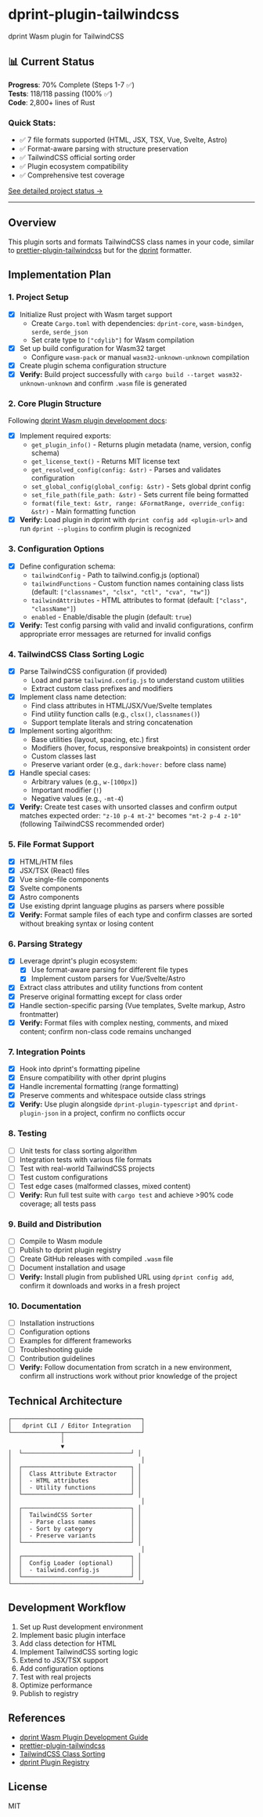 # dprint-plugin-tailwindcss

dprint Wasm plugin for TailwindCSS

## 📊 Current Status

**Progress**: 70% Complete (Steps 1-7 ✅)  
**Tests**: 118/118 passing (100% ✅)  
**Code**: 2,800+ lines of Rust  

### Quick Stats:
- ✅ 7 file formats supported (HTML, JSX, TSX, Vue, Svelte, Astro)
- ✅ Format-aware parsing with structure preservation
- ✅ TailwindCSS official sorting order
- ✅ Plugin ecosystem compatibility
- ✅ Comprehensive test coverage

[See detailed project status →](docs/PROJECT_STATUS.md)

---

## Overview

This plugin sorts and formats TailwindCSS class names in your code, similar to [prettier-plugin-tailwindcss](https://github.com/tailwindlabs/prettier-plugin-tailwindcss) but for the [dprint](https://dprint.dev/) formatter.

## Implementation Plan

### 1. Project Setup

- [x] Initialize Rust project with Wasm target support
  - Create `Cargo.toml` with dependencies: `dprint-core`, `wasm-bindgen`, `serde`, `serde_json`
  - Set crate type to `["cdylib"]` for Wasm compilation
- [x] Set up build configuration for Wasm32 target
  - Configure `wasm-pack` or manual `wasm32-unknown-unknown` compilation
- [x] Create plugin schema configuration structure
- [x] **Verify:** Build project successfully with `cargo build --target wasm32-unknown-unknown` and confirm `.wasm` file is generated

### 2. Core Plugin Structure

Following [dprint Wasm plugin development docs](https://github.com/dprint/dprint/blob/main/docs/wasm-plugin-development.md):

- [x] Implement required exports:
  - `get_plugin_info()` - Returns plugin metadata (name, version, config schema)
  - `get_license_text()` - Returns MIT license text
  - `get_resolved_config(config: &str)` - Parses and validates configuration
  - `set_global_config(global_config: &str)` - Sets global dprint config
  - `set_file_path(file_path: &str)` - Sets current file being formatted
  - `format(file_text: &str, range: &FormatRange, override_config: &str)` - Main formatting function
- [x] **Verify:** Load plugin in dprint with `dprint config add <plugin-url>` and run `dprint --plugins` to confirm plugin is recognized

### 3. Configuration Options

- [x] Define configuration schema:
  - `tailwindConfig` - Path to tailwind.config.js (optional)
  - `tailwindFunctions` - Custom function names containing class lists (default: `["classnames", "clsx", "ctl", "cva", "tw"]`)
  - `tailwindAttributes` - HTML attributes to format (default: `["class", "className"]`)
  - `enabled` - Enable/disable the plugin (default: `true`)
- [x] **Verify:** Test config parsing with valid and invalid configurations, confirm appropriate error messages are returned for invalid configs

### 4. TailwindCSS Class Sorting Logic

- [x] Parse TailwindCSS configuration (if provided)
  - Load and parse `tailwind.config.js` to understand custom utilities
  - Extract custom class prefixes and modifiers
- [x] Implement class name detection:
  - Find class attributes in HTML/JSX/Vue/Svelte templates
  - Find utility function calls (e.g., `clsx()`, `classnames()`)
  - Support template literals and string concatenation
- [x] Implement sorting algorithm:
  - Base utilities (layout, spacing, etc.) first
  - Modifiers (hover, focus, responsive breakpoints) in consistent order
  - Custom classes last
  - Preserve variant order (e.g., `dark:hover:` before class name)
- [x] Handle special cases:
  - Arbitrary values (e.g., `w-[100px]`)
  - Important modifier (`!`)
  - Negative values (e.g., `-mt-4`)
- [x] **Verify:** Create test cases with unsorted classes and confirm output matches expected order: `"z-10 p-4 mt-2"` becomes `"mt-2 p-4 z-10"` (following TailwindCSS recommended order)

### 5. File Format Support

- [x] HTML/HTM files
- [x] JSX/TSX (React) files
- [x] Vue single-file components
- [x] Svelte components
- [x] Astro components
- [x] Use existing dprint language plugins as parsers where possible
- [x] **Verify:** Format sample files of each type and confirm classes are sorted without breaking syntax or losing content

### 6. Parsing Strategy

- [x] Leverage dprint's plugin ecosystem:
  - [x] Use format-aware parsing for different file types
  - [x] Implement custom parsers for Vue/Svelte/Astro
- [x] Extract class attributes and utility functions from content
- [x] Preserve original formatting except for class order
- [x] Handle section-specific parsing (Vue templates, Svelte markup, Astro frontmatter)
- [x] **Verify:** Format files with complex nesting, comments, and mixed content; confirm non-class code remains unchanged

### 7. Integration Points

- [x] Hook into dprint's formatting pipeline
- [x] Ensure compatibility with other dprint plugins
- [x] Handle incremental formatting (range formatting)
- [x] Preserve comments and whitespace outside class strings
- [x] **Verify:** Use plugin alongside `dprint-plugin-typescript` and `dprint-plugin-json` in a project, confirm no conflicts occur

### 8. Testing

- [ ] Unit tests for class sorting algorithm
- [ ] Integration tests with various file formats
- [ ] Test with real-world TailwindCSS projects
- [ ] Test custom configurations
- [ ] Test edge cases (malformed classes, mixed content)
- [ ] **Verify:** Run full test suite with `cargo test` and achieve >90% code coverage; all tests pass

### 9. Build and Distribution

- [ ] Compile to Wasm module
- [ ] Publish to dprint plugin registry
- [ ] Create GitHub releases with compiled `.wasm` file
- [ ] Document installation and usage
- [ ] **Verify:** Install plugin from published URL using `dprint config add`, confirm it downloads and works in a fresh project

### 10. Documentation

- [ ] Installation instructions
- [ ] Configuration options
- [ ] Examples for different frameworks
- [ ] Troubleshooting guide
- [ ] Contribution guidelines
- [ ] **Verify:** Follow documentation from scratch in a new environment, confirm all instructions work without prior knowledge of the project

## Technical Architecture

```
┌─────────────────────────────────────┐
│   dprint CLI / Editor Integration   │
└──────────────┬──────────────────────┘
               │
               ▼
│  └───────────────────────────────┘ │
│                                     │
│  ┌───────────────────────────────┐ │
│  │  Class Attribute Extractor    │ │
│  │  - HTML attributes            │ │
│  │  - Utility functions          │ │
│  └───────────────────────────────┘ │
│                                     │
│  ┌───────────────────────────────┐ │
│  │  TailwindCSS Sorter           │ │
│  │  - Parse class names          │ │
│  │  - Sort by category           │ │
│  │  - Preserve variants          │ │
│  └───────────────────────────────┘ │
│                                     │
│  ┌───────────────────────────────┐ │
│  │  Config Loader (optional)     │ │
│  │  - tailwind.config.js         │ │
│  └───────────────────────────────┘ │
└─────────────────────────────────────┘
```

## Development Workflow

1. Set up Rust development environment
2. Implement basic plugin interface
3. Add class detection for HTML
4. Implement TailwindCSS sorting logic
5. Extend to JSX/TSX support
6. Add configuration options
7. Test with real projects
8. Optimize performance
9. Publish to registry

## References

- [dprint Wasm Plugin Development Guide](https://github.com/dprint/dprint/blob/main/docs/wasm-plugin-development.md)
- [prettier-plugin-tailwindcss](https://github.com/tailwindlabs/prettier-plugin-tailwindcss)
- [TailwindCSS Class Sorting](https://tailwindcss.com/blog/automatic-class-sorting-with-prettier)
- [dprint Plugin Registry](https://dprint.dev/plugins/)

## License

MIT
